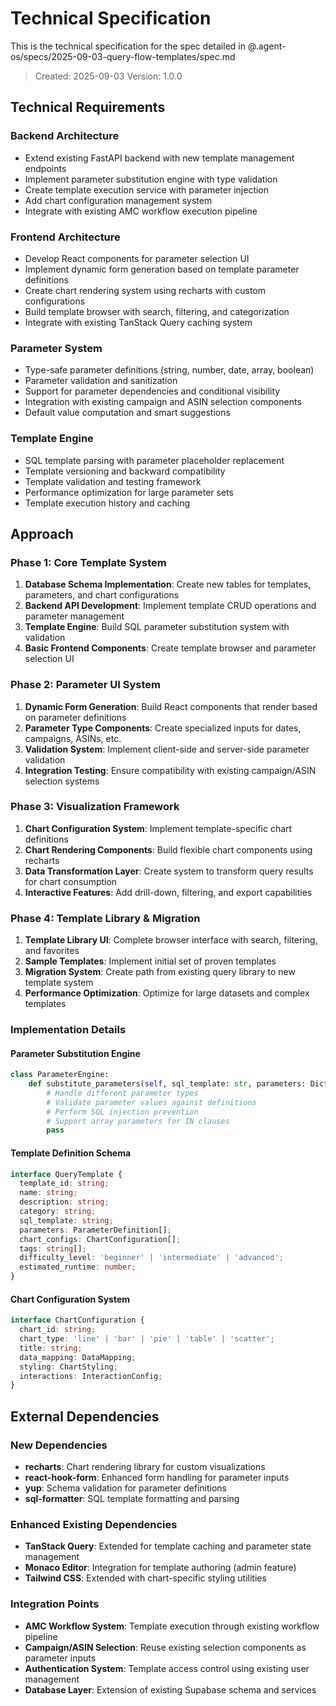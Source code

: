 # Technical Specification

This is the technical specification for the spec detailed in @.agent-os/specs/2025-09-03-query-flow-templates/spec.md

> Created: 2025-09-03
> Version: 1.0.0

## Technical Requirements

### Backend Architecture
- Extend existing FastAPI backend with new template management endpoints
- Implement parameter substitution engine with type validation
- Create template execution service with parameter injection
- Add chart configuration management system
- Integrate with existing AMC workflow execution pipeline

### Frontend Architecture
- Develop React components for parameter selection UI
- Implement dynamic form generation based on template parameter definitions
- Create chart rendering system using recharts with custom configurations
- Build template browser with search, filtering, and categorization
- Integrate with existing TanStack Query caching system

### Parameter System
- Type-safe parameter definitions (string, number, date, array, boolean)
- Parameter validation and sanitization
- Support for parameter dependencies and conditional visibility
- Integration with existing campaign and ASIN selection components
- Default value computation and smart suggestions

### Template Engine
- SQL template parsing with parameter placeholder replacement
- Template versioning and backward compatibility
- Template validation and testing framework
- Performance optimization for large parameter sets
- Template execution history and caching

## Approach

### Phase 1: Core Template System
1. **Database Schema Implementation**: Create new tables for templates, parameters, and chart configurations
2. **Backend API Development**: Implement template CRUD operations and parameter management
3. **Template Engine**: Build SQL parameter substitution system with validation
4. **Basic Frontend Components**: Create template browser and parameter selection UI

### Phase 2: Parameter UI System
1. **Dynamic Form Generation**: Build React components that render based on parameter definitions
2. **Parameter Type Components**: Create specialized inputs for dates, campaigns, ASINs, etc.
3. **Validation System**: Implement client-side and server-side parameter validation
4. **Integration Testing**: Ensure compatibility with existing campaign/ASIN selection systems

### Phase 3: Visualization Framework
1. **Chart Configuration System**: Implement template-specific chart definitions
2. **Chart Rendering Components**: Build flexible chart components using recharts
3. **Data Transformation Layer**: Create system to transform query results for chart consumption
4. **Interactive Features**: Add drill-down, filtering, and export capabilities

### Phase 4: Template Library & Migration
1. **Template Library UI**: Complete browser interface with search, filtering, and favorites
2. **Sample Templates**: Implement initial set of proven templates
3. **Migration System**: Create path from existing query library to new template system
4. **Performance Optimization**: Optimize for large datasets and complex templates

### Implementation Details

#### Parameter Substitution Engine
```python
class ParameterEngine:
    def substitute_parameters(self, sql_template: str, parameters: Dict[str, Any]) -> str:
        # Handle different parameter types
        # Validate parameter values against definitions
        # Perform SQL injection prevention
        # Support array parameters for IN clauses
        pass
```

#### Template Definition Schema
```typescript
interface QueryTemplate {
  template_id: string;
  name: string;
  description: string;
  category: string;
  sql_template: string;
  parameters: ParameterDefinition[];
  chart_configs: ChartConfiguration[];
  tags: string[];
  difficulty_level: 'beginner' | 'intermediate' | 'advanced';
  estimated_runtime: number;
}
```

#### Chart Configuration System
```typescript
interface ChartConfiguration {
  chart_id: string;
  chart_type: 'line' | 'bar' | 'pie' | 'table' | 'scatter';
  title: string;
  data_mapping: DataMapping;
  styling: ChartStyling;
  interactions: InteractionConfig;
}
```

## External Dependencies

### New Dependencies
- **recharts**: Chart rendering library for custom visualizations
- **react-hook-form**: Enhanced form handling for parameter inputs
- **yup**: Schema validation for parameter definitions
- **sql-formatter**: SQL template formatting and parsing

### Enhanced Existing Dependencies
- **TanStack Query**: Extended for template caching and parameter state management
- **Monaco Editor**: Integration for template authoring (admin feature)
- **Tailwind CSS**: Extended with chart-specific styling utilities

### Integration Points
- **AMC Workflow System**: Template execution through existing workflow pipeline
- **Campaign/ASIN Selection**: Reuse existing selection components as parameter inputs
- **Authentication System**: Template access control using existing user management
- **Database Layer**: Extension of existing Supabase schema and services